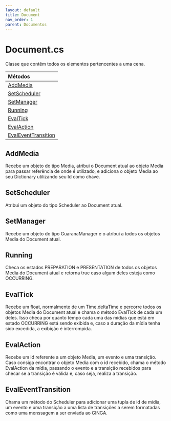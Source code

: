 ```yaml
---
layout: default
title: Document
nav_order: 1
parent: Documentos
---
```

# Document.cs


Classe que contêm todos os elementos pertencentes a uma cena.

| Métodos       |
|:-------------|
| [AddMedia](#addmedia)| 
| [SetScheduler](#setscheduler)| 
| [SetManager](#setmanager)| 
| [Running](#running)| 
| [EvalTick](#evaltick)| 
| [EvalAction](#evalaction)| 
| [EvalEventTransition](#evaleventtransition)| 


## AddMedia
Recebe um objeto do tipo Media, atribui o Document atual ao objeto Media para passar referência de onde é utilizado, e adiciona o objeto Media ao seu Dictionary utilizando seu Id como chave.

## SetScheduler
Atribui um objeto do tipo Scheduler ao Document atual.
## SetManager
Recebe um objeto do tipo GuaranaManager e o atribui a todos os objetos Media do Document atual.
## Running
Checa os estados PREPARATION e PRESENTATION de todos os objetos Media do Document atual e retorna true caso algum deles esteja como OCCURRING.
## EvalTick
Recebe um float, normalmente de um Time.deltaTime e percorre todos os objetos Media do Document atual e chama o método EvalTick de cada um deles. Isso checa por quanto tempo cada uma das mídias que está em estado OCCURRING está sendo exibida e, caso a duração da mídia tenha sido excedida, a exibição é interrompida.

## EvalAction
Recebe um id referente a um objeto Media, um evento e uma transição. Caso consiga encontrar o objeto Media com o id recebido, chama o método EvalAction da mídia, passando o evento e a transição recebidos para checar se a transição é válida e, caso seja, realiza a transição.
## EvalEventTransition
Chama um método do Scheduler para adicionar uma tupla de id de mídia, um evento e uma transição a uma lista de transições a serem formatadas como uma menssagem a ser enviada ao GINGA.




